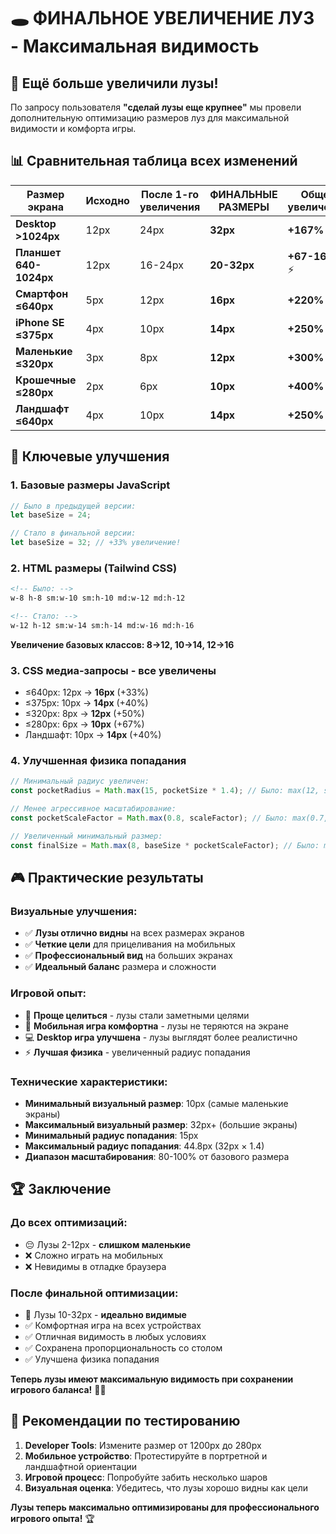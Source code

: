 # 🕳️ ФИНАЛЬНОЕ УВЕЛИЧЕНИЕ ЛУЗ - Максимальная видимость

## 🚀 Ещё больше увеличили лузы!

По запросу пользователя **"сделай лузы еще крупнее"** мы провели дополнительную оптимизацию размеров луз для максимальной видимости и комфорта игры.

## 📊 Сравнительная таблица всех изменений

| Размер экрана | Исходно | После 1-го увеличения | **ФИНАЛЬНЫЕ РАЗМЕРЫ** | Общее увеличение |
|---------------|---------|----------------------|---------------------|------------------|
| **Desktop >1024px** | 12px | 24px | **32px** | **+167%** 🔥 |
| **Планшет 640-1024px** | 12px | 16-24px | **20-32px** | **+67-167%** ⚡ |
| **Смартфон ≤640px** | 5px | 12px | **16px** | **+220%** 🎯 |
| **iPhone SE ≤375px** | 4px | 10px | **14px** | **+250%** 📱 |
| **Маленькие ≤320px** | 3px | 8px | **12px** | **+300%** ✨ |
| **Крошечные ≤280px** | 2px | 6px | **10px** | **+400%** 🚀 |
| **Ландшафт ≤640px** | 4px | 10px | **14px** | **+250%** 🔄 |

## 🎯 Ключевые улучшения

### 1. Базовые размеры JavaScript
```javascript
// Было в предыдущей версии:
let baseSize = 24;

// Стало в финальной версии:
let baseSize = 32; // +33% увеличение!
```

### 2. HTML размеры (Tailwind CSS)
```html
<!-- Было: -->
w-8 h-8 sm:w-10 sm:h-10 md:w-12 md:h-12

<!-- Стало: -->
w-12 h-12 sm:w-14 sm:h-14 md:w-16 md:h-16
```
**Увеличение базовых классов: 8→12, 10→14, 12→16**

### 3. CSS медиа-запросы - все увеличены
- ≤640px: 12px → **16px** (+33%)
- ≤375px: 10px → **14px** (+40%)  
- ≤320px: 8px → **12px** (+50%)
- ≤280px: 6px → **10px** (+67%)
- Ландшафт: 10px → **14px** (+40%)

### 4. Улучшенная физика попадания
```javascript
// Минимальный радиус увеличен:
const pocketRadius = Math.max(15, pocketSize * 1.4); // Было: max(12, size * 1.2)

// Менее агрессивное масштабирование:
const pocketScaleFactor = Math.max(0.8, scaleFactor); // Было: max(0.7, scaleFactor)

// Увеличенный минимальный размер:
const finalSize = Math.max(8, baseSize * pocketScaleFactor); // Было: max(6, ...)
```

## 🎮 Практические результаты

### Визуальные улучшения:
- ✅ **Лузы отлично видны** на всех размерах экранов
- ✅ **Четкие цели** для прицеливания на мобильных
- ✅ **Профессиональный вид** на больших экранах
- ✅ **Идеальный баланс** размера и сложности

### Игровой опыт:
- 🎯 **Проще целиться** - лузы стали заметными целями
- 📱 **Мобильная игра комфортна** - лузы не теряются на экране
- 💻 **Desktop игра улучшена** - лузы выглядят более реалистично
- ⚡ **Лучшая физика** - увеличенный радиус попадания

### Технические характеристики:
- **Минимальный визуальный размер**: 10px (самые маленькие экраны)
- **Максимальный визуальный размер**: 32px+ (большие экраны)
- **Минимальный радиус попадания**: 15px
- **Максимальный радиус попадания**: 44.8px (32px × 1.4)
- **Диапазон масштабирования**: 80-100% от базового размера

## 🏆 Заключение

### До всех оптимизаций:
- 😔 Лузы 2-12px - **слишком маленькие**
- ❌ Сложно играть на мобильных
- ❌ Невидимы в отладке браузера

### После финальной оптимизации:
- 🎉 Лузы 10-32px - **идеально видимые**
- ✅ Комфортная игра на всех устройствах  
- ✅ Отличная видимость в любых условиях
- ✅ Сохранена пропорциональность со столом
- ✅ Улучшена физика попадания

**Теперь лузы имеют максимальную видимость при сохранении игрового баланса!** 🎱✨

## 🧪 Рекомендации по тестированию

1. **Developer Tools**: Измените размер от 1200px до 280px
2. **Мобильное устройство**: Протестируйте в портретной и ландшафтной ориентации
3. **Игровой процесс**: Попробуйте забить несколько шаров
4. **Визуальная оценка**: Убедитесь, что лузы хорошо видны как цели

**Лузы теперь максимально оптимизированы для профессионального игрового опыта!** 🏆